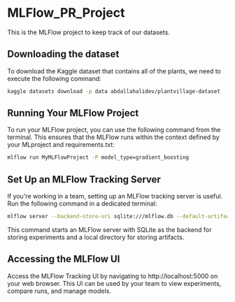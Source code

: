 # MLFlow_PR_Project
This is the MLFlow project to keep track of our datasets.

## Downloading the dataset
To download the Kaggle dataset that contains all of the plants, we need to execute the following command:
```bash
kaggle datasets download -p data abdallahalidev/plantvillage-dataset
```

## Running Your MLFlow Project
To run your MLFlow project, you can use the following command from the terminal. This ensures that the MLFlow runs within the context defined by your MLproject and requirements.txt:

```bash
mlflow run MyMLFlowProject -P model_type=gradient_boosting
```

## Set Up an MLFlow Tracking Server
If you're working in a team, setting up an MLFlow tracking server is useful. Run the following command in a dedicated terminal:

```bash
mlflow server --backend-store-uri sqlite:///mlflow.db --default-artifact-root ./artifacts --host 0.0.0.0
```

This command starts an MLFlow server with SQLite as the backend for storing experiments and a local directory for storing artifacts.

## Accessing the MLFlow UI
Access the MLFlow Tracking UI by navigating to http://localhost:5000 on your web browser. This UI can be used by your team to view experiments, compare runs, and manage models.